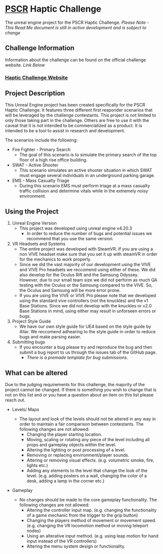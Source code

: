 # [PSCR](https://www.nist.gov/communications-technology-laboratory/pscr) Haptic Challenge

The unreal engine project for the PSCR Haptic Challenge.
*Please Note - This Read Me document is still in active development and is subject to change*

## Challenge Information

Information about the challenge can be found on the official challenge website.
*Link Below*

### [Haptic Challenge Website](https://publicsafetyhaptics.com/)

## Project Description

This Unreal Engine project has been created specifically for the PSCR Haptic Challenge. It features three different first responder scenarios that will be leveraged by the challenge contestants.
This project is not limited to only those taking part in the challenge. Others are free to use it with the caveat that it is not intended to be commercialized as a product. It is intended to be a tool to assist in research and development.

The scenarios include the following:

* Fire Fighter - Primary Search
  - The goal of this scenario is to simulate the primary search of the top floor of a high rise office building.
* SWAT - Active Shooter
  - This scenario simulates an active shooter situation in which SWAT must engage several individuals in an underground parking garage.
* EMS - Mass Casualty Triage
  - During this scenario EMS must perform triage at a mass casualty traffic collision and determine vitals while in the extremely noisy environment.

## Using the Project

1. Unreal Engine Version
   - This project was developed using unreal engine v4.20.3
     - In order to reduce the number of bugs and potential issues we recommend that you use the same version.
2. VR Headsets and Systems
   - The entire project was developed with SteamVR. If you are using a non VIVE headset make sure that you set it up with steamVR in order for the mechanics to work properly.
   - Since we did the vast majority of our development using the VIVE and VIVE Pro headsets we reccomend using either of these. We did also develop for the Oculus Rift and the Samsung Odyssey. However, due to our small team size we did not perform as much QA testing with the Oculus or the Samsung compared to the VIVE. So, the Oculus and Samsung will be more error prone.
   - If you are using the VIVE or VIVE Pro please note that we developed using the standard vive controllers (not the knuckles) and the v1 Base Stations. Since we did not develop with the knuckles or v2.0 Base Stations in mind, using either may result in unforseen errors or bugs.
3. Project Style Guide
   - We have our own style guide for UE4 based on the style guide by Allar. We reccomend adhearing to the style guide in order to reduce bugs and make parsing easier.
4. Submitting bugs
   - If you encounter a bug please try and reproduce the bug and then submit a bug report to us through the issues tab of the GitHub page.
     - *There is a premade template for bug submissions.*

## What can be altered

Due to the judging requirements for this challenge, the majority of the project cannot be changed. If there is something you wish to change that is not on this list and or you have a question about an item on this list please reach out.

* Levels/ Maps
  - The layout and look of the levels should not be altered in any way in order to maintain a fair comparison between contestants. The following changes are not allowed:
    - Changing the player starting location.
    - Moving, scaling or rotating any piece of the level including all props and gameplay objects within the level.
    - Altering the lighting or post processing of a level.
    - Removing or replacing environment/player sounds.
    - Altering or removing visual effects. (e.g. volumetric smoke, fire, lights etc.)
    - Adding any elements to the level that change the look of the level. (e.g. adding posters on a wall, changing the color of a desk, adding a lamp in the corner etc.)

* Gameplay
  - No changes should be made to the core gameplay functionality. The following changes are not allowed:
    - Altering the controller input map. (e.g. changing the functionality of a game mechanic from the trigger to the grip button)
    - Changing the players method of movement or movement speed. (e.g. changing the VR locomotion method or moving teleport nodes)
    - Using an alterative input method. (e.g. using leap motion for hand input instead of the VR controllers)
    - Altering the menu system design or functionality.
